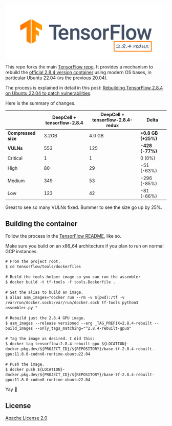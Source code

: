 <div align="center">
  <img src="tf_logo_horizontal.png">
</div>

This repo forks the main [TensorFlow repo](https://github.com/tensorflow/tensorflow). It provides a mechanism to rebuild the [official 2.8.4 version container](https://hub.docker.com/layers/tensorflow/tensorflow/2.8.4-gpu/images/sha256-4351b59baf4887bcf47eb78b34267786f40460a81fef03c9b9f58e7d58f1c7b7?context=explore) using modern OS bases, in particular Ubuntu 22.04 (vs the previous 20.04).

The process is explained in detail in this post: [Rebuilding TensorFlow 2.8.4 on Ubuntu 22.04 to patch vulnerabilities](https://dev.to/dchaley/rebuilding-tensorflow-284-on-ubuntu-2204-to-patch-vulnerabilities-3j3m).

Here is the summary of changes.

| | DeepCell +  tensorflow-2.8.4 | DeepCell + tensorflow-2.8.4-redux | Delta |
| ------ | --- | --- | --- |
| **Compressed size** | 3.2GB | 4.0 GB | **+0.8 GB (+25%)** |
| **VULNs** | 553 | 125 | **-428 (-77%)** |
| Critical | 1 | 1 | 0 (0%) |
| High | 80 | 29 | -51 (-63%) |
| Medium | 349 | 53 | -296 (-85%) |
| Low | 123 | 42 | -81 (-66%) |

Great to see so many VULNs fixed. Bummer to see the size go up by 25%.

## Building the container

Follow the process in the [TensorFlow README](https://github.com/dchaley/tensorflow-2.8.4-redux/tree/master/tensorflow/tools/dockerfiles), like so.

Make sure you build on an x86_64 architecture if you plan to run on normal GCP instances.

```
# From the project root,
$ cd tensorflow/tools/dockerfiles

# Build the tools-helper image so you can run the assembler
$ docker build -t tf-tools -f tools.Dockerfile .

# Set the alias to build an image.
$ alias asm_images="docker run --rm -v $(pwd):/tf -v /var/run/docker.sock:/var/run/docker.sock tf-tools python3 assembler.py "

# Rebuild just the 2.8.4 GPU image.
$ asm_images --release versioned --arg _TAG_PREFIX=2.8.4-rebuilt --build_images --only_tags_matching="^2.8.4-rebuilt-gpu$"

# Tag the image as desired. I did this:
$ docker tag tensorflow:2.8.4-rebuilt-gpu ${LOCATION}-docker.pkg.dev/${PROJECT_ID}/${REPOSITORY}/base-tf-2.8.4-rebuilt-gpu:11.8.0-cudnn8-runtime-ubuntu22.04

# Push the image.
$ docker push ${LOCATION}-docker.pkg.dev/${PROJECT_ID}/${REPOSITORY}/base-tf-2.8.4-rebuilt-gpu:11.8.0-cudnn8-runtime-ubuntu22.04
```

Yay 🎉

## License

[Apache License 2.0](LICENSE)
